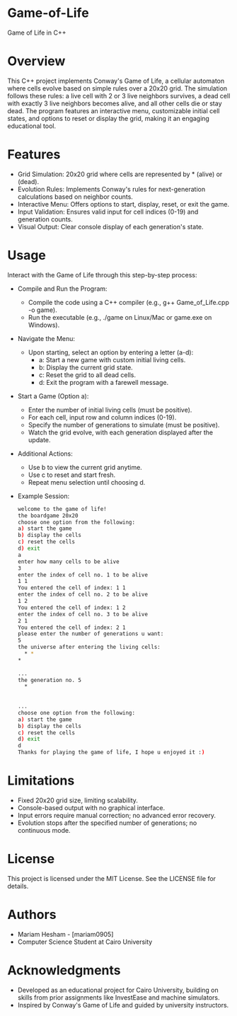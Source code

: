 # Game-of-Life
Game of Life in C++
# Overview
This C++ project implements Conway's Game of Life, a cellular automaton where cells evolve based on simple rules over a 20x20 grid. The simulation follows these rules: a live cell with 2 or 3 live neighbors survives, a dead cell with exactly 3 live neighbors becomes alive, and all other cells die or stay dead. The program features an interactive menu, customizable initial cell states, and options to reset or display the grid, making it an engaging educational tool.

# Features

- Grid Simulation: 20x20 grid where cells are represented by * (alive) or   (dead).
- Evolution Rules: Implements Conway's rules for next-generation calculations based on neighbor counts.
- Interactive Menu: Offers options to start, display, reset, or exit the game.
- Input Validation: Ensures valid input for cell indices (0-19) and generation counts.
- Visual Output: Clear console display of each generation's state.

# Usage
Interact with the Game of Life through this step-by-step process:

- Compile and Run the Program:

  - Compile the code using a C++ compiler (e.g., g++ Game_of_Life.cpp -o game).
  - Run the executable (e.g., ./game on Linux/Mac or game.exe on Windows).


- Navigate the Menu:

  - Upon starting, select an option by entering a letter (a-d):
    - a: Start a new game with custom initial living cells.
    - b: Display the current grid state.
    - c: Reset the grid to all dead cells.
    - d: Exit the program with a farewell message.




- Start a Game (Option a):

  - Enter the number of initial living cells (must be positive).
  - For each cell, input row and column indices (0-19).
  - Specify the number of generations to simulate (must be positive).
  - Watch the grid evolve, with each generation displayed after the update.


- Additional Actions:

  - Use b to view the current grid anytime.
  - Use c to reset and start fresh.
  - Repeat menu selection until choosing d.



- Example Session:
  ``` bash
  welcome to the game of life!
  the boardgame 20x20
  choose one option from the following:
  a) start the game
  b) display the cells
  c) reset the cells
  d) exit
  a
  enter how many cells to be alive
  3
  enter the index of cell no. 1 to be alive
  1 1
  You entered the cell of index: 1 1
  enter the index of cell no. 2 to be alive
  1 2
  You entered the cell of index: 1 2
  enter the index of cell no. 3 to be alive
  2 1
  You entered the cell of index: 2 1
  please enter the number of generations u want:
  5
  the universe after entering the living cells:
    * *    
  *        
           
  ...
  the generation no. 5
    *      
           
           
  ...
  choose one option from the following:
  a) start the game
  b) display the cells
  c) reset the cells
  d) exit
  d
  Thanks for playing the game of life, I hope u enjoyed it :)
  ```

# Limitations

- Fixed 20x20 grid size, limiting scalability.
- Console-based output with no graphical interface.
- Input errors require manual correction; no advanced error recovery.
- Evolution stops after the specified number of generations; no continuous mode.

# License
This project is licensed under the MIT License. See the LICENSE file for details.

# Authors

- Mariam Hesham - [mariam0905]
- Computer Science Student at Cairo University

# Acknowledgments

- Developed as an educational project for Cairo University, building on skills from prior assignments like InvestEase and machine simulators.
- Inspired by Conway's Game of Life and guided by university instructors.


